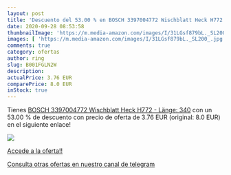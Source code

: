 ```yaml
---
layout: post
title: 'Descuento del 53.00 % en BOSCH 3397004772 Wischblatt Heck H772 - '
date: 2020-09-28 08:53:58
thumbnailImage: 'https://m.media-amazon.com/images/I/31LGsf879bL._SL200_.jpg'
images: [ 'https://m.media-amazon.com/images/I/31LGsf879bL._SL200_.jpg' ]
comments: true
category: ofertas
author: ring
slug: B001FGLN2W
description:
actualPrice: 3.76 EUR
comparePrice: 8.0 EUR
inStock: true
---
```


Tienes [BOSCH 3397004772 Wischblatt Heck H772 - Länge: 340](https://www.amazon.com/dp/B001FGLN2W/?tag=redken08-20) con un 53.00 % de descuento con precio de oferta de 3.76 EUR (original: 8.0 EUR) en el siguiente enlace!

[![](https://m.media-amazon.com/images/I/31LGsf879bL._SL200_.jpg)](https://www.amazon.com/dp/B001FGLN2W/?tag=redken08-20)

[Accede a la oferta!!](https://www.amazon.com/dp/B001FGLN2W/?tag=redken08-20)

[Consulta otras ofertas en nuestro canal de telegram](https://t.me/s/ofertas25)
